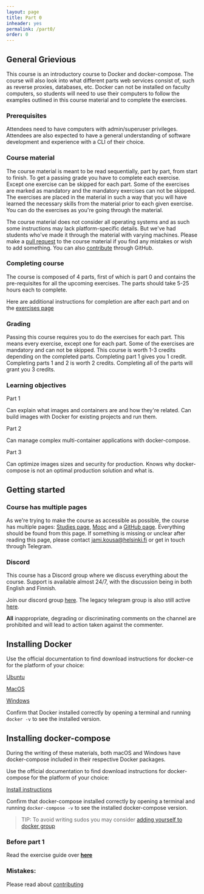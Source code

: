 ```yaml
---
layout: page
title: Part 0
inheader: yes
permalink: /part0/
order: 0
---
```


## General Grievious ##

This course is an introductory course to Docker and docker-compose. The course will also look into what different parts web services consist of, such as reverse proxies, databases, etc. Docker can not be installed on faculty computers, so students will need to use their computers to follow the examples outlined in this course material and to complete the exercises.

### Prerequisites ###

Attendees need to have computers with admin/superuser privileges. Attendees are also expected to have a general understanding of software development and experience with a CLI of their choice.

### Course material ###

The course material is meant to be read sequentially, part by part, from start to finish. To get a passing grade you have to complete each exercise. Except one exercise can be skipped for each part. Some of the exercises are marked as mandatory and the mandatory exercises can not be skipped. The exercises are placed in the material in such a way that you will have learned the necessary skills from the material prior to each given exercise. You can do the exercises as you're going through the material.

The course material does not consider all operating systems and as such some instructions may lack platform-specific details. But we've had students who've made it through the material with varying machines. Please make a [pull request](/contributing) to the course material if you find any mistakes or wish to add something. You can also [contribute](/contributing) through GitHub.

### Completing course ###

The course is composed of 4 parts, first of which is part 0 and contains the pre-requisites for all the upcoming exercises. The parts should take 5-25 hours each to complete.

Here are additional instructions for completion are after each part and on the [exercises page](/exercises)

### Grading ##

Passing this course requires you to do the exercises for each part. This means every exercise, except one for each part. Some of the exercises are mandatory and can not be skipped. This course is worth 1-3 credits depending on the completed parts.
Completing part 1 gives you 1 credit. Completing parts 1 and 2 is worth 2 credits. Completing all of the parts will grant you 3 credits.

### Learning objectives ###

Part 1

Can explain what images and containers are and how they're related.
Can build images with Docker for existing projects and run them.

Part 2

Can manage complex multi-container applications with docker-compose.

Part 3

Can optimize images sizes and security for production.
Knows why docker-compose is not an optimal production solution and what is.

## Getting started ##

### Course has multiple pages ###

As we're trying to make the course as accessible as possible, the course has multiple pages: [Studies page](https://studies.helsinki.fi/courses/cur/hy-CUR-135622221/Open_uni_DevOps_with_Docker_2021), [Mooc](https://mooc.fi/) and a [GitHub page](https://github.com/docker-hy/docker-hy.github.io/). Everything should be found from this page. If something is missing or unclear after reading this page, please contact jami.kousa@helsinki.fi or get in touch through Telegram.

### Discord ###

This course has a Discord group where we discuss everything about the course. Support is available almost 24/7, with the discussion being in both English and Finnish.

Join our discord group [here](https://study.cs.helsinki.fi/discord/join/docker). The legacy telegram group is also still active [here](https://t.me/joinchat/HIg2vkuQ1T4QUPJDxIgshQ).

**All** inappropriate, degrading or discriminating comments on the channel are prohibited and will lead to action taken against the commenter.

## Installing Docker ##

Use the official documentation to find download instructions for docker-ce for the platform of your choice:

[Ubuntu](https://docs.docker.com/install/linux/docker-ce/ubuntu/)

[MacOS](https://docs.docker.com/docker-for-mac/install/)

[Windows](https://docs.docker.com/docker-for-windows/install/)

Confirm that Docker installed correctly by opening a terminal and running ```docker -v``` to see the installed version.

## Installing docker-compose ##

During the writing of these materials, both macOS and Windows have docker-compose included in their respective Docker packages.

Use the official documentation to find download instructions for docker-compose for the platform of your choice:

[Install instructions](https://docs.docker.com/compose/install/)

Confirm that docker-compose installed correctly by opening a terminal and running ```docker-compose -v``` to see the installed docker-compose version.

> TIP: To avoid writing sudos you may consider [adding yourself to docker group](https://docs.docker.com/install/linux/linux-postinstall/)

### Before part 1 ###

Read the exercise guide over **[here](/exercises)**

### Mistakes: ###

Please read about [contributing](https://docker-hy.github.io/contributing)
